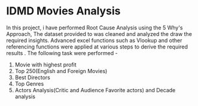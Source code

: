 # IDMD Movies Analysis
In this project, i have performed Root Cause Analysis using the 5 Why's Approach, The dataset provided to was cleaned and analyzed the draw the required insights. Advanced excel functions such as Vlookup and other referencing functions were applied at various steps to derive the required results . The following task were performed -
1) Movie with highest profit 
2) Top 250(English and Foreign Movies)
3) Best Directors
4) Top Genres
5) Actors Analysis(Critic and Audience Favorite actors) and Decade analysis
